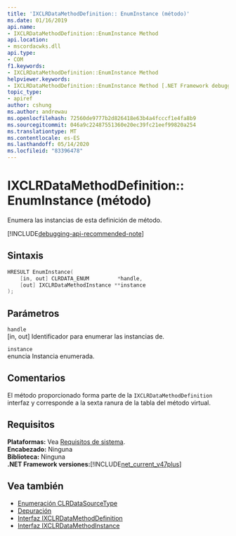 ```yaml
---
title: 'IXCLRDataMethodDefinition:: EnumInstance (método)'
ms.date: 01/16/2019
api.name:
- IXCLRDataMethodDefinition::EnumInstance Method
api.location:
- mscordacwks.dll
api.type:
- COM
f1.keywords:
- IXCLRDataMethodDefinition::EnumInstance Method
helpviewer.keywords:
- IXCLRDataMethodDefinition::EnumInstance Method [.NET Framework debugging]
topic_type:
- apiref
author: cshung
ms.author: andrewau
ms.openlocfilehash: 72560de9777b2d826418e63b4a4fcccf1e4fa8b9
ms.sourcegitcommit: 046a9c22487551360e20ec39fc21eef99820a254
ms.translationtype: MT
ms.contentlocale: es-ES
ms.lasthandoff: 05/14/2020
ms.locfileid: "83396478"
---
```

# <a name="ixclrdatamethoddefinitionenuminstance-method"></a>IXCLRDataMethodDefinition:: EnumInstance (método)

Enumera las instancias de esta definición de método.

[!INCLUDE[debugging-api-recommended-note](../../../../includes/debugging-api-recommended-note.md)]

## <a name="syntax"></a>Sintaxis

```cpp
HRESULT EnumInstance(
    [in, out] CLRDATA_ENUM         *handle,
    [out] IXCLRDataMethodInstance **instance
);
```

## <a name="parameters"></a>Parámetros

`handle`\
[in, out] Identificador para enumerar las instancias de.

`instance`\
enuncia Instancia enumerada.

## <a name="remarks"></a>Comentarios

El método proporcionado forma parte de la `IXCLRDataMethodDefinition` interfaz y corresponde a la sexta ranura de la tabla del método virtual.

## <a name="requirements"></a>Requisitos

**Plataformas:** Vea [Requisitos de sistema](../../../../docs/framework/get-started/system-requirements.md).  
**Encabezado:** Ninguna  
**Biblioteca:** Ninguna  
**.NET Framework versiones:**[!INCLUDE[net_current_v47plus](../../../../includes/net-current-v47plus.md)]  

## <a name="see-also"></a>Vea también

- [Enumeración CLRDataSourceType](clrdatasourcetype-enumeration.md)
- [Depuración](index.md)
- [Interfaz IXCLRDataMethodDefinition](ixclrdatamethoddefinition-interface.md)
- [Interfaz IXCLRDataMethodInstance](ixclrdatamethodinstance-interface.md)
